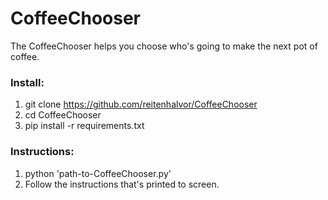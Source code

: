 # CoffeeChooser
The CoffeeChooser helps you choose who's going to make the next pot of coffee.

### Install:
1. git clone https://github.com/reitenhalvor/CoffeeChooser
2. cd CoffeeChooser
3. pip install -r requirements.txt

### Instructions:
1. python 'path-to-CoffeeChooser.py'
2. Follow the instructions that's printed to screen.
